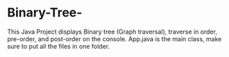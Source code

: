 # Binary-Tree-
This Java Project displays Binary tree (Graph traversal), traverse in order, pre-order, and post-order on the console.
App.java is the main class, make sure to put all the files in one folder. 

